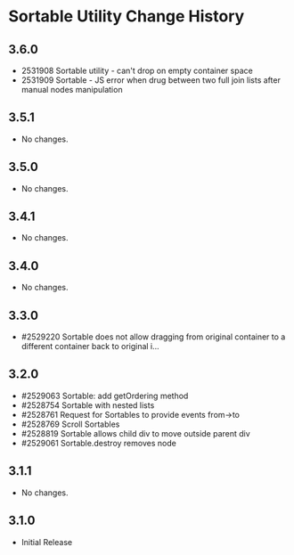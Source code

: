 Sortable Utility Change History
===============================

3.6.0
-----

* 2531908 Sortable utility - can't drop on empty container space
* 2531909 Sortable - JS error when drug between two full join lists after manual nodes manipulation


3.5.1
-----

   * No changes.

3.5.0
-----

   * No changes.

3.4.1
-----

   * No changes.

3.4.0
-----

   * No changes.

3.3.0
-----

   * #2529220 Sortable does not allow dragging from original container to a different container back to original i...

3.2.0
-----

   * #2529063 Sortable: add getOrdering method
   * #2528754 Sortable with nested lists
   * #2528761 Request for Sortables to provide events from->to
   * #2528769 Scroll Sortables
   * #2528819 Sortable allows child div to move outside parent div
   * #2529061 Sortable.destroy removes node


3.1.1
-----

   * No changes.

3.1.0
-----

   * Initial Release
